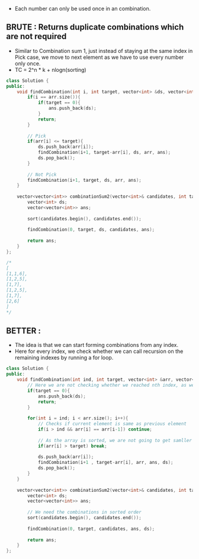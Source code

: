 - Each number can only be used once in an combination.

## BRUTE : Returns duplicate combinations which are not required

- Similar to Combination sum 1, just instead of staying at the same index in Pick case, we move to next element as we have to use every number only once.
- TC = 2^n * k + nlogn(sorting)
```cpp
class Solution {
public:
    void findCombination(int i, int target, vector<int> &ds, vector<int> &arr, vector<vector<int>> &ans){
        if(i == arr.size()){
            if(target == 0){
                ans.push_back(ds);
            }
            return;
        }
        
        // Pick
        if(arr[i] <= target){
            ds.push_back(arr[i]);
            findCombination(i+1, target-arr[i], ds, arr, ans);
            ds.pop_back();
        }
        
        // Not Pick
        findCombination(i+1, target, ds, arr, ans);
    }
    
    vector<vector<int>> combinationSum2(vector<int>& candidates, int target) {
        vector<int> ds;
        vector<vector<int>> ans;
        
        sort(candidates.begin(), candidates.end());
        
        findCombination(0, target, ds, candidates, ans);
        
        return ans;
    }
};

/*
[
[1,1,6],
[1,2,5],
[1,7],
[1,2,5],
[1,7],
[2,6]
]
*/
```

## BETTER :

- The idea is that we can start forming combinations from any index.
- Here for every index, we check whether we can call recursion on the remaining indexes by running a for loop.

```cpp
class Solution {
public:
    void findCombination(int ind, int target, vector<int> &arr, vector<vector<int>> &ans, vector<int> &ds){
        // Here we are not checking whether we reached nth index, as we are might get the desired combination at any index.
        if(target == 0){
            ans.push_back(ds);
            return;
        }
        
        for(int i = ind; i < arr.size(); i++){
            // Checks if current element is same as previous element
            if(i > ind && arr[i] == arr[i-1]) continue;
            
            // As the array is sorted, we are not going to get samller element on the right side even if we continue
            if(arr[i] > target) break;
            
            ds.push_back(arr[i]);
            findCombination(i+1 , target-arr[i], arr, ans, ds);
            ds.pop_back();
        }
    }
    
    vector<vector<int>> combinationSum2(vector<int>& candidates, int target) {
        vector<int> ds;
        vector<vector<int>> ans;
        
        // We need the combinations in sorted order
        sort(candidates.begin(), candidates.end());
        
        findCombination(0, target, candidates, ans, ds);
        
        return ans;
    }
};
```
